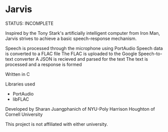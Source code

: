 Jarvis
======
STATUS: INCOMPLETE

Inspired by the Tony Stark's artificially intelligent computer from Iron Man, Jarvis strives to achieve a basic speech-response mechanism.

Speech is processed through the microphone using PortAudio
Speech data is converted to a FLAC file
The FLAC is uploaded to the Google Speech-to-text converter 
A JSON is recieved and parsed for the text
The text is processed and a response is formed

Written in C

Libraries used
- PortAudio
- libFLAC

Developed by 
Sharan Juangphanich of NYU-Poly
Harrison Houghton of Cornell University

This project is not affiliated with either university.
